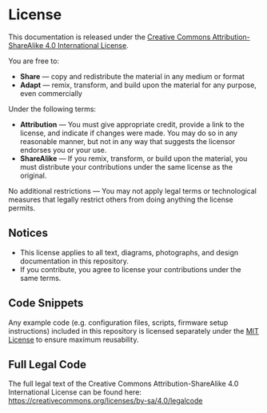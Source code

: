 # License

This documentation is released under the [Creative Commons Attribution-ShareAlike 4.0 International License](https://creativecommons.org/licenses/by-sa/4.0/).

You are free to:

- **Share** — copy and redistribute the material in any medium or format
- **Adapt** — remix, transform, and build upon the material for any purpose, even commercially

Under the following terms:

- **Attribution** — You must give appropriate credit, provide a link to the license, and indicate if changes were made. You may do so in any reasonable manner, but not in any way that suggests the licensor endorses you or your use.
- **ShareAlike** — If you remix, transform, or build upon the material, you must distribute your contributions under the same license as the original.

No additional restrictions — You may not apply legal terms or technological measures that legally restrict others from doing anything the license permits.

## Notices

- This license applies to all text, diagrams, photographs, and design documentation in this repository.
- If you contribute, you agree to license your contributions under the same terms.

## Code Snippets

Any example code (e.g. configuration files, scripts, firmware setup instructions) included in this repository is licensed separately under the [MIT License](https://opensource.org/licenses/MIT) to ensure maximum reusability.

## Full Legal Code

The full legal text of the Creative Commons Attribution-ShareAlike 4.0 International License can be found here:  
<https://creativecommons.org/licenses/by-sa/4.0/legalcode>
